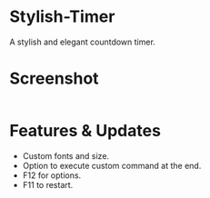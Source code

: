 # Stylish-Timer
A stylish and elegant countdown timer.

# Screenshot
<img src="https://a.fsdn.com/con/app/proj/stylish-timer/screenshots/timer.png" alt=""/>

# Features & Updates
- Custom fonts and size.
- Option to execute custom command at the end.
- F12 for options.
- F11 to restart.
